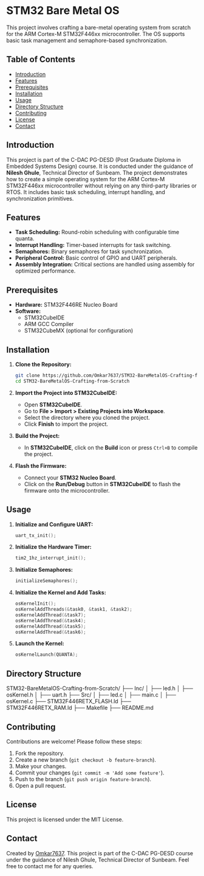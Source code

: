 # STM32 Bare Metal OS

This project involves crafting a bare-metal operating system from scratch for the ARM Cortex-M STM32F446xx microcontroller. The OS supports basic task management and semaphore-based synchronization.

## Table of Contents

- [Introduction](#introduction)
- [Features](#features)
- [Prerequisites](#prerequisites)
- [Installation](#installation)
- [Usage](#usage)
- [Directory Structure](#directory-structure)
- [Contributing](#contributing)
- [License](#license)
- [Contact](#contact)

## Introduction

This project is part of the C-DAC PG-DESD (Post Graduate Diploma in Embedded Systems Design) course. It is conducted under the guidance of **Nilesh Ghule**, Technical Director of Sunbeam. The project demonstrates how to create a simple operating system for the ARM Cortex-M STM32F446xx microcontroller without relying on any third-party libraries or RTOS. It includes basic task scheduling, interrupt handling, and synchronization primitives.

## Features

- **Task Scheduling:** Round-robin scheduling with configurable time quanta.
- **Interrupt Handling:** Timer-based interrupts for task switching.
- **Semaphores:** Binary semaphores for task synchronization.
- **Peripheral Control:** Basic control of GPIO and UART peripherals.
- **Assembly Integration:** Critical sections are handled using assembly for optimized performance.

## Prerequisites

- **Hardware:** STM32F446RE Nucleo Board
- **Software:** 
  - STM32CubeIDE
  - ARM GCC Compiler
  - STM32CubeMX (optional for configuration)

## Installation

1. **Clone the Repository:**
    ```bash
    git clone https://github.com/Omkar7637/STM32-BareMetalOS-Crafting-from-Scratch.git
    cd STM32-BareMetalOS-Crafting-from-Scratch
    ```

2. **Import the Project into STM32CubeIDE:**
   - Open **STM32CubeIDE**.
   - Go to **File > Import > Existing Projects into Workspace**.
   - Select the directory where you cloned the project.
   - Click **Finish** to import the project.

3. **Build the Project:**
   - In **STM32CubeIDE**, click on the **Build** icon or press `Ctrl+B` to compile the project.

4. **Flash the Firmware:**
   - Connect your **STM32 Nucleo Board**.
   - Click on the **Run/Debug** button in **STM32CubeIDE** to flash the firmware onto the microcontroller.

## Usage

1. **Initialize and Configure UART:**
    ```c
    uart_tx_init();
    ```

2. **Initialize the Hardware Timer:**
    ```c
    tim2_1hz_interrupt_init();
    ```

3. **Initialize Semaphores:**
    ```c
    initializeSemaphores();
    ```

4. **Initialize the Kernel and Add Tasks:**
    ```c
    osKernelInit();
    osKernelAddThreads(&task0, &task1, &task2);
    osKernelAddThread(&task7);
    osKernelAddThread(&task4);
    osKernelAddThread(&task5);
    osKernelAddThread(&task6);
    ```

5. **Launch the Kernel:**
    ```c
    osKernelLaunch(QUANTA);
    ```

## Directory Structure

STM32-BareMetalOS-Crafting-from-Scratch/ ├── Inc/ │ ├── led.h │ ├── osKernel.h │ ├── uart.h ├── Src/ │ ├── led.c │ ├── main.c │ ├── osKernel.c ├── STM32F446RETX_FLASH.ld ├── STM32F446RETX_RAM.ld ├── Makefile ├── README.md


## Contributing

Contributions are welcome! Please follow these steps:

1. Fork the repository.
2. Create a new branch (`git checkout -b feature-branch`).
3. Make your changes.
4. Commit your changes (`git commit -m 'Add some feature'`).
5. Push to the branch (`git push origin feature-branch`).
6. Open a pull request.

## License

This project is licensed under the MIT License.

## Contact

Created by [Omkar7637](https://github.com/Omkar7637). This project is part of the C-DAC PG-DESD course under the guidance of Nilesh Ghule, Technical Director of Sunbeam. Feel free to contact me for any queries.
